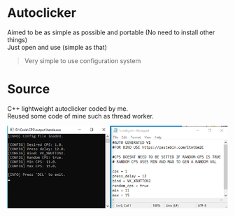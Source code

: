 # Autoclicker
Aimed to be as simple as possible and portable (No need to install other things)    
Just open and use (simple as that)  
> Very simple to use configuration system  

# Source 
C++ lightweight autoclicker coded by me.  
Reused some code of mine such as thread worker.

![prev](prev.png)
